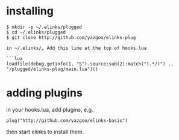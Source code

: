 # installing

```
$ mkdir -p ~/.elinks/plugged
$ cd ~/.elinks/plugged
$ git clone http://github.com/yazgoo/elinks-plug

in ~/.elinks/, Add this line at the top of hooks.lua

```lua
loadfile(debug.getinfo(1, "S").source:sub(2):match("(.*/)") .. "/plugged/elinks-plug/main.lua")()
```

# adding plugins

in your hooks.lua, add plugins, e.g.

```
plug("http://github.com/yazgoo/elinks-basis")
```

then start elinks to install them.
